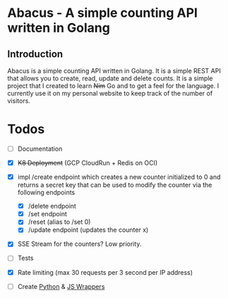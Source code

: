 # Abacus - A simple counting API written in Golang 
                                                               
[//]: # (          )
[//]: # (# Installation)

[//]: # (1. Install Nim & Redis)

[//]: # (2. Run `nimble install` to install the dependencies)

[//]: # (3. Run `nim c -r --verbosity:0 src/abacus.nim` to build and run the API locally.)

[//]: # (4. The API will be running on `http://localhost:5000` by default.)


## Introduction
Abacus is a simple counting API written in Golang. It is a simple REST API that allows you to create, read, update and delete counts. It is a simple project that I created to learn ~~Nim~~ Go and to get a feel for the language.
I currently use it on my personal website to keep track of the number of visitors.

 

# Todos

- [ ] Documentation
- [x] ~~K8 Deployment~~ (GCP CloudRun + Redis on OCI)
- [x] impl /create endpoint which creates a new counter initialized to 0 and returns a secret key that can be used to modify the counter via the following endpoints
  - [x] /delete endpoint
  - [x] /set endpoint 
  - [x] /reset (alias to /set 0)
  - [x] /update endpoint (updates the counter x)
- [x] SSE Stream for the counters? Low priority.
- [ ] Tests
- [x] Rate limiting (max 30 requests per 3 second per IP address)
- [ ] Create [Python](https://github.com/BenJetson/py-countapi) & [JS Wrappers](https://github.com/mlomb/countapi-js)


